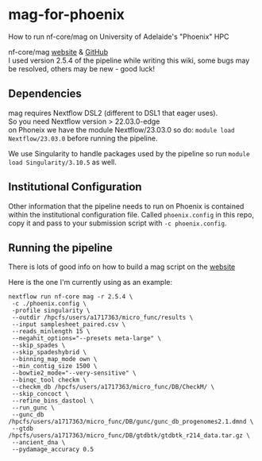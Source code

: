 # mag-for-phoenix

How to run nf-core/mag on University of Adelaide's "Phoenix" HPC

nf-core/mag [website](https://nf-co.re/mag/2.5.4) & [GitHub](https://github.com/nf-core/mag/) \
I used version 2.5.4 of the pipeline while writing this wiki, some bugs may be resolved, others may be new - good luck!

## Dependencies

mag requires Nextflow DSL2 (different to DSL1 that eager uses). \
So you need Nextflow version > 22.03.0-edge \
on Phoneix we have the module Nextflow/23.03.0 so do: `module load Nextflow/23.03.0` before running the pipeline.

We use Singularity to handle packages used by the pipeline so run `module load Singularity/3.10.5` as well.

## Institutional Configuration

Other information that the pipeline needs to run on Phoenix is contained within the institutional configuration file. Called `phoenix.config` in this repo, copy it and pass to your submission script with `-c phoenix.config`.

## Running the pipeline

There is lots of good info on how to build a mag script on the [website](https://nf-co.re/mag/2.5.4)

Here is the one I'm currently using as an example:

```nextflow
nextflow run nf-core mag -r 2.5.4 \
 -c ./phoenix.config \
 -profile singularity \
 --outdir /hpcfs/users/a1717363/micro_func/results \
 --input samplesheet_paired.csv \
 --reads_minlength 15 \
 --megahit_options="--presets meta-large" \
 --skip_spades \
 --skip_spadeshybrid \
 --binning_map_mode own \
 --min_contig_size 1500 \
 --bowtie2_mode="--very-sensitive" \
 --binqc_tool checkm \
 --checkm_db /hpcfs/users/a1717363/micro_func/DB/CheckM/ \
 --skip_concoct \
 --refine_bins_dastool \
 --run_gunc \
 --gunc_db /hpcfs/users/a1717363/micro_func/DB/gunc/gunc_db_progenomes2.1.dmnd \
 --gtdb /hpcfs/users/a1717363/micro_func/DB/gtdbtk/gtdbtk_r214_data.tar.gz \
 --ancient_dna \
 --pydamage_accuracy 0.5
```
